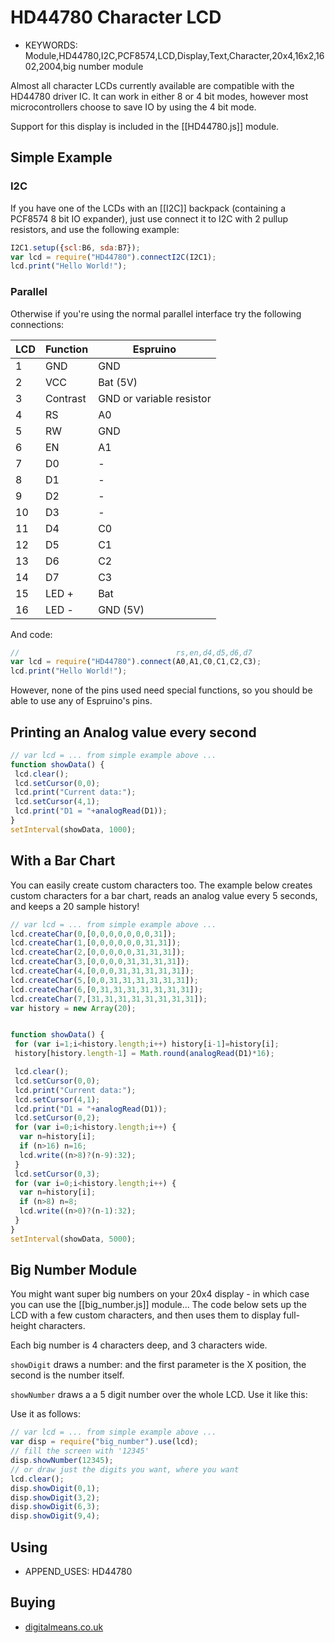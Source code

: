 <!--- Copyright (c) 2013 Gordon Williams, Pur3 Ltd. See the file LICENSE for copying permission. -->
HD44780 Character LCD
===================

* KEYWORDS: Module,HD44780,I2C,PCF8574,LCD,Display,Text,Character,20x4,16x2,1602,2004,big number module

Almost all character LCDs currently available are compatible with the HD44780 driver IC. It can work in either 8 or 4 bit modes, however most microcontrollers choose to save IO by using the 4 bit mode.

Support for this display is included in the [[HD44780.js]] module.

Simple Example
--------------

### I2C

If you have one of the LCDs with an [[I2C]] backpack (containing a PCF8574 8 bit IO expander), just use connect it to I2C with 2 pullup resistors, and use the following example:

```JavaScript
I2C1.setup({scl:B6, sda:B7});
var lcd = require("HD44780").connectI2C(I2C1);
lcd.print("Hello World!");
```

### Parallel

Otherwise if you're using the normal parallel interface try the following connections:

| LCD | Function | Espruino |
|-----|----------|----------|
| 1   | GND      | GND      |
| 2   | VCC      | Bat (5V) |
| 3   | Contrast | GND or variable resistor |
| 4   | RS       | A0       |
| 5   | RW       | GND      |
| 6   | EN       | A1       |
| 7   | D0       | -        |
| 8   | D1       | -        |
| 9   | D2       | -        |
| 10  | D3       | -        |
| 11  | D4       | C0       |
| 12  | D5       | C1       |
| 13  | D6       | C2       |
| 14  | D7       | C3       |
| 15  | LED +    | Bat      |
| 16  | LED -    | GND (5V) |

And code:

```JavaScript
//                                   rs,en,d4,d5,d6,d7
var lcd = require("HD44780").connect(A0,A1,C0,C1,C2,C3);
lcd.print("Hello World!");
``` 

However, none of the pins used need special functions, so you should be able to use any of Espruino's pins.


Printing an Analog value every second
-------------------------------------

```JavaScript
// var lcd = ... from simple example above ...
function showData() {
 lcd.clear();
 lcd.setCursor(0,0);
 lcd.print("Current data:");
 lcd.setCursor(4,1);
 lcd.print("D1 = "+analogRead(D1));
}
setInterval(showData, 1000);
```

With a Bar Chart
--------------

You can easily create custom characters too. The example below creates custom characters for a bar chart, reads an analog value every 5 seconds, and keeps a 20 sample history!

```JavaScript
// var lcd = ... from simple example above ...
lcd.createChar(0,[0,0,0,0,0,0,0,31]);
lcd.createChar(1,[0,0,0,0,0,0,31,31]);
lcd.createChar(2,[0,0,0,0,0,31,31,31]);
lcd.createChar(3,[0,0,0,0,31,31,31,31]);
lcd.createChar(4,[0,0,0,31,31,31,31,31]);
lcd.createChar(5,[0,0,31,31,31,31,31,31]);
lcd.createChar(6,[0,31,31,31,31,31,31,31]);
lcd.createChar(7,[31,31,31,31,31,31,31,31]);
var history = new Array(20);


function showData() {
 for (var i=1;i<history.length;i++) history[i-1]=history[i];
 history[history.length-1] = Math.round(analogRead(D1)*16);

 lcd.clear();
 lcd.setCursor(0,0);
 lcd.print("Current data:");
 lcd.setCursor(4,1);
 lcd.print("D1 = "+analogRead(D1));
 lcd.setCursor(0,2);
 for (var i=0;i<history.length;i++) {
  var n=history[i];
  if (n>16) n=16;
  lcd.write((n>8)?(n-9):32);
 }
 lcd.setCursor(0,3);
 for (var i=0;i<history.length;i++) {
  var n=history[i];
  if (n>8) n=8;
  lcd.write((n>0)?(n-1):32);
 }
}
setInterval(showData, 5000);
```

Big Number Module
----------------

You might want super big numbers on your 20x4 display - in which case you can use the [[big_number.js]] module... The code below sets up the LCD with a few custom characters, and then uses them to display full-height characters.

Each big number is 4 characters deep, and 3 characters wide.

```showDigit``` draws a number: and the first parameter is the X position, the second is the number itself. 

```showNumber``` draws a a 5 digit number over the whole LCD. Use it like this:

Use it as follows:

```JavaScript
// var lcd = ... from simple example above ...
var disp = require("big_number").use(lcd);
// fill the screen with '12345'
disp.showNumber(12345);
// or draw just the digits you want, where you want
lcd.clear();
disp.showDigit(0,1);
disp.showDigit(3,2);
disp.showDigit(6,3);
disp.showDigit(9,4);
```
Using 
-----

* APPEND_USES: HD44780


Buying
-----

* [digitalmeans.co.uk](https://digitalmeans.co.uk/shop/index.php?route=product/search&tag=hd44780)
